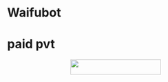 # Waifubot
# paid pvt
<p align="center"><a href="https://dashboard.heroku.com/new?template=https://github.com/Shadow-rot/Grab"> <img 
src="https://img.shields.io/badge/Deploy%20To%20Heroku-red?style=flat&logo=heroku" width="210" height="34.45" /></a></p>

